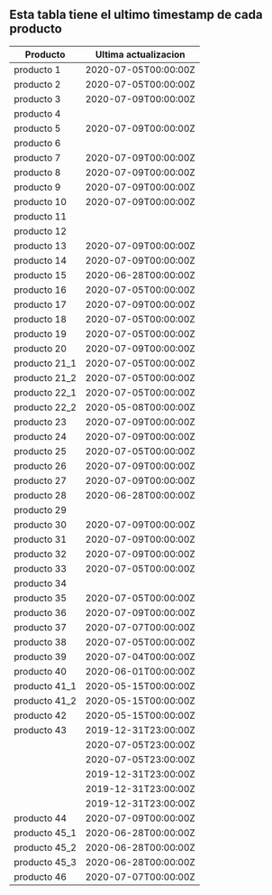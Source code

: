 ## Esta tabla tiene el ultimo timestamp de cada producto
|Producto|Ultima actualizacion |
|------ |------ |
|producto 1|2020-07-05T00:00:00Z|
|producto 2|2020-07-05T00:00:00Z|
|producto 3|2020-07-09T00:00:00Z|
|producto 4|
|producto 5|2020-07-09T00:00:00Z|
|producto 6|
|producto 7|2020-07-09T00:00:00Z|
|producto 8|2020-07-09T00:00:00Z|
|producto 9|2020-07-09T00:00:00Z|
|producto 10|2020-07-09T00:00:00Z|
|producto 11|
|producto 12|
|producto 13|2020-07-09T00:00:00Z|
|producto 14|2020-07-09T00:00:00Z|
|producto 15|2020-06-28T00:00:00Z|
|producto 16|2020-07-05T00:00:00Z|
|producto 17|2020-07-09T00:00:00Z|
|producto 18|2020-07-05T00:00:00Z|
|producto 19|2020-07-05T00:00:00Z|
|producto 20|2020-07-09T00:00:00Z|
|producto 21_1|2020-07-05T00:00:00Z|
|producto 21_2|2020-07-05T00:00:00Z|
|producto 22_1|2020-07-05T00:00:00Z|
|producto 22_2|2020-05-08T00:00:00Z|
|producto 23|2020-07-09T00:00:00Z|
|producto 24|2020-07-09T00:00:00Z|
|producto 25|2020-07-05T00:00:00Z|
|producto 26|2020-07-09T00:00:00Z|
|producto 27|2020-07-09T00:00:00Z|
|producto 28|2020-06-28T00:00:00Z|
|producto 29|
|producto 30|2020-07-09T00:00:00Z|
|producto 31|2020-07-09T00:00:00Z|
|producto 32|2020-07-09T00:00:00Z|
|producto 33|2020-07-05T00:00:00Z|
|producto 34|
|producto 35|2020-07-05T00:00:00Z|
|producto 36|2020-07-09T00:00:00Z|
|producto 37|2020-07-07T00:00:00Z|
|producto 38|2020-07-05T00:00:00Z|
|producto 39|2020-07-04T00:00:00Z|
|producto 40|2020-06-01T00:00:00Z|
|producto 41_1|2020-05-15T00:00:00Z|
|producto 41_2|2020-05-15T00:00:00Z|
|producto 42|2020-05-15T00:00:00Z|
|producto 43|2019-12-31T23:00:00Z|
| |2020-07-05T23:00:00Z|
| |2020-07-05T23:00:00Z|
| |2019-12-31T23:00:00Z|
| |2019-12-31T23:00:00Z|
| |2019-12-31T23:00:00Z|
|producto 44|2020-07-09T00:00:00Z|
|producto 45_1|2020-06-28T00:00:00Z|
|producto 45_2|2020-06-28T00:00:00Z|
|producto 45_3|2020-06-28T00:00:00Z|
|producto 46|2020-07-07T00:00:00Z|
